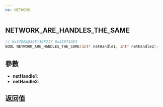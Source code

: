 ```yaml
---
ns: NETWORK
---
```

## NETWORK_ARE_HANDLES_THE_SAME

```c
// 0x57DBA049E110F217 0x45975AE3
BOOL NETWORK_ARE_HANDLES_THE_SAME(int* netHandle1, int* netHandle2);
```


## 參數
* **netHandle1**: 
* **netHandle2**: 

## 返回值
